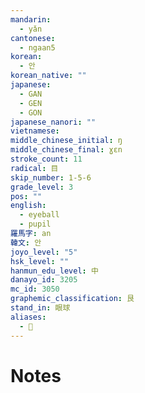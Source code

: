 ```yaml
---
mandarin:
  - yǎn
cantonese:
  - ngaan5
korean:
  - 안
korean_native: ""
japanese:
  - GAN
  - GEN
  - GON
japanese_nanori: ""
vietnamese:
middle_chinese_initial: ŋ
middle_chinese_final: ɣɛn
stroke_count: 11
radical: 目
skip_number: 1-5-6
grade_level: 3
pos: ""
english:
  - eyeball
  - pupil
羅馬字: an
韓文: 안
joyo_level: "5"
hsk_level: ""
hanmun_edu_level: 中
danayo_id: 3205
mc_id: 3050
graphemic_classification: 艮
stand_in: 眼球
aliases:
  - 𥆢
---
```


# Notes
